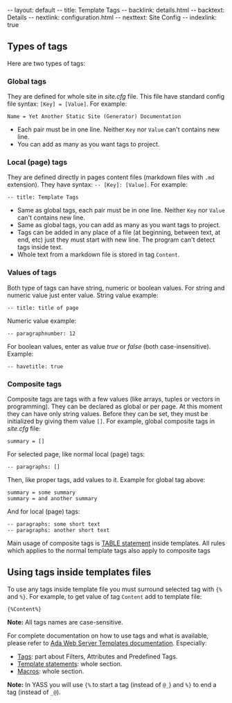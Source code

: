 -- layout: default
-- title: Template Tags
-- backlink: details.html
-- backtext: Details
-- nextlink: configuration.html
-- nexttext: Site Config
-- indexlink: true
## Types of tags

Here are two types of tags:

### Global tags

They are defined for whole site in *site.cfg* file. This file have standard
config file syntax: `[Key] = [Value]`. For example:

    Name = Yet Another Static Site (Generator) Documentation

- Each pair must be in one line. Neither `Key` nor `Value` can't contains new
  line.
- You can add as many as you want tags to project.

### Local (page) tags

They are defined directly in pages content files (markdown files with `.md`
extension). They have syntax: `-- [Key]: [Value]`. For example:

    -- title: Template Tags

- Same as global tags, each pair must be in one line. Neither `Key` nor `Value`
  can't contains new line.
- Same as global tags, you can add as many as you want tags to project.
- Tags can be added in any place of a file (at beginning, between text, at end,
  etc) just they must start with new line. The program can't detect tags inside
  text.
- Whole text from a markdown file is stored in tag `Content`.

### Values of tags

Both type of tags can have string, numeric or boolean values. For string and
numeric value just enter value. String value example:

    -- title: title of page

Numeric value example:

    -- paragraphnumber: 12

For boolean values, enter as value *true* or *false* (both case-insensitive).
Example:

    -- havetitle: true

### Composite tags

Composite tags are tags with a few values (like arrays, tuples or vectors in
programming). They can be declared as global or per page. At this moment they
can have only string values. Before they can be set, they must be initialized
by giving them value `[]`. For example, global composite tags in *site.cfg*
file:

    summary = []

For selected page, like normal local (page) tags:

    -- paragraphs: []

Then, like proper tags, add values to it. Example for global tag above:

    summary = some summary
    summary = and another summary

And for local (page) tags:

    -- paragraphs: some short text
    -- paragraphs: another short text

Main usage of composite tags is [TABLE statement](http://docs.adacore.com/aws-docs/templates_parser/template_statements.html#table-statement)
inside templates. All rules which applies to the normal template tags also
apply to composite tags

## Using tags inside templates files

To use any tags inside template file you must surround selected tag with `{%`
and `%}`. For example, to get value of tag `Content` add to template file:

    {%Content%}

**Note:** All tags names are case-sensitive.

For complete documentation on how to use tags and what is available, please
refer to [Ada Web Server Templates documentation](http://docs.adacore.com/aws-docs/templates_parser/).
Especially:

- [Tags](http://docs.adacore.com/aws-docs/templates_parser/tags.html):
  part about Filters, Attributes and Predefined Tags.
- [Template statements](http://docs.adacore.com/aws-docs/templates_parser/template_statements.html):
  whole section.
- [Macros](http://docs.adacore.com/aws-docs/templates_parser/macros.html):
  whole section.

**Note:** In YASS you will use `{%` to start a tag (instead of `@_`) and `%}`
to end a tag (instead of `_@`).
